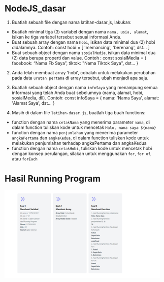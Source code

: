 # NodeJS_dasar
1. Buatlah sebuah file dengan nama latihan-dasar.js, lakukan:
- Buatlah minimal tiga (3) variabel dengan nama `nama, usia, alamat`, isikan ke tiga variabel tersebut sesuai informasi Anda.  
- Buat sebuah array dengan nama `hobi`, isikan data minimal dua (2) hobi didalamnya.
  Contoh: const hobi = [ 'memancing', 'berenang', dst... ] 
- Buat sebuah object dengan nama `sosialMedia`, isikan data minimal dua (2) data berupa properti dan value. 
  Contoh : const sosialMedia = { facebook: “Nama Fb Saya”, tiktok: "Nama Tiktok Saya", dst... }

2. Anda telah membuat array 'hobi', cobalah untuk melakukan perubahan pada data `urutan pertama` di array tersebut, ubah menjadi apa saja.

3. Buatlah sebuah object dengan nama `infoSaya` yang menampung semua informasi yang telah Anda buat sebelumnya (nama, alamat, hobi, sosialMedia, dll).
  Contoh: const infoSaya = { nama: 'Nama Saya', alamat: 'Alamat Saya', dst... }

4. Masih di dalam file `latihan-dasar.js`, buatlah tiga buah functions:
- function dengan nama `cetakNama` yang menerima parameter `nama`, di dalam function tuliskan kode untuk mencetak `Halo, nama saya ${nama}`
- function dengan nama `penjumlahan` yang menerima parameter `angkaPertama` dan `angkaKedua`, di dalam function tuliskan kode untuk melakukan penjumlahan terhadap angkaPertama dan angkaKedua
- function dengan nama `cetakHobi`, tuliskan kode untuk mencetak hobi dengan konsep perulangan, silakan untuk menggunakan `for`, `for of`, atau `forEach`

# Hasil Running Program
![hasil](https://github.com/jakfarshodiq230/NodeJS_dasar/blob/main/hasil_1.png)
